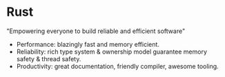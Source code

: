 
# Rust

"Empowering everyone to build reliable and efficient software"

* Performance: blazingly fast and memory efficient.
* Reliability: rich type system & ownership model guarantee memory safety & thread safety.
* Productivity: great documentation, friendly compiler, awesome tooling.

